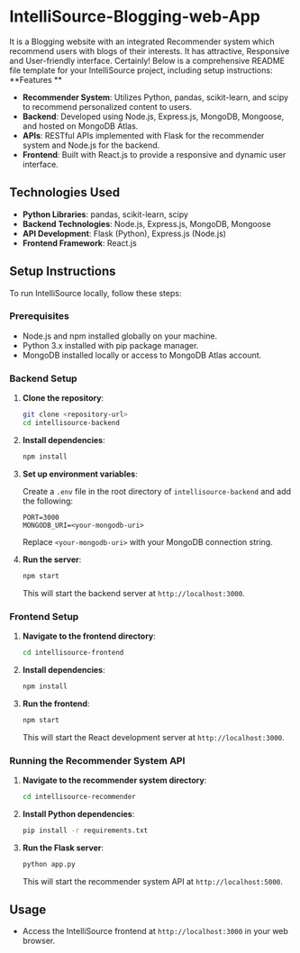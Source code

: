 # IntelliSource-Blogging-web-App
It is a Blogging website with an integrated Recommender system which recommend users with blogs of their interests.  It has attractive, Responsive and User-friendly interface.
Certainly! Below is a comprehensive README file template for your IntelliSource project, including setup instructions:
**Features
**
- **Recommender System**: Utilizes Python, pandas, scikit-learn, and scipy to recommend personalized content to users.
- **Backend**: Developed using Node.js, Express.js, MongoDB, Mongoose, and hosted on MongoDB Atlas.
- **APIs**: RESTful APIs implemented with Flask for the recommender system and Node.js for the backend.
- **Frontend**: Built with React.js to provide a responsive and dynamic user interface.

## Technologies Used

- **Python Libraries**: pandas, scikit-learn, scipy
- **Backend Technologies**: Node.js, Express.js, MongoDB, Mongoose
- **API Development**: Flask (Python), Express.js (Node.js)
- **Frontend Framework**: React.js

## Setup Instructions

To run IntelliSource locally, follow these steps:

### Prerequisites

- Node.js and npm installed globally on your machine.
- Python 3.x installed with pip package manager.
- MongoDB installed locally or access to MongoDB Atlas account.

### Backend Setup

1. **Clone the repository**:

   ```bash
   git clone <repository-url>
   cd intellisource-backend
   ```

2. **Install dependencies**:

   ```bash
   npm install
   ```

3. **Set up environment variables**:

   Create a `.env` file in the root directory of `intellisource-backend` and add the following:

   ```plaintext
   PORT=3000
   MONGODB_URI=<your-mongodb-uri>
   ```

   Replace `<your-mongodb-uri>` with your MongoDB connection string.

4. **Run the server**:

   ```bash
   npm start
   ```

   This will start the backend server at `http://localhost:3000`.

### Frontend Setup

1. **Navigate to the frontend directory**:

   ```bash
   cd intellisource-frontend
   ```

2. **Install dependencies**:

   ```bash
   npm install
   ```

3. **Run the frontend**:

   ```bash
   npm start
   ```

   This will start the React development server at `http://localhost:3000`.

### Running the Recommender System API

1. **Navigate to the recommender system directory**:

   ```bash
   cd intellisource-recommender
   ```

2. **Install Python dependencies**:

   ```bash
   pip install -r requirements.txt
   ```

3. **Run the Flask server**:

   ```bash
   python app.py
   ```

   This will start the recommender system API at `http://localhost:5000`.

## Usage

- Access the IntelliSource frontend at `http://localhost:3000` in your web browser.
